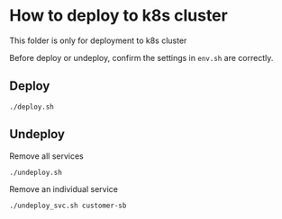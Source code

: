 # How to deploy to k8s cluster

This folder is only for deployment to k8s cluster

Before deploy or undeploy, confirm the settings in `env.sh` are correctly.

## Deploy

```shell
./deploy.sh
```

## Undeploy

Remove all services

```shell
./undeploy.sh
```

Remove an individual service

```shell
./undeploy_svc.sh customer-sb
```
